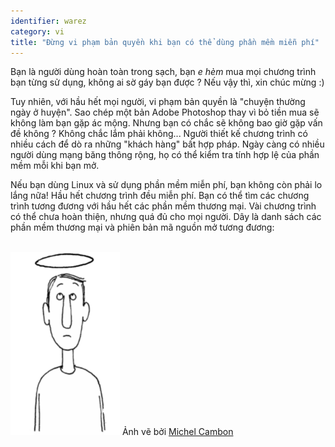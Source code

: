 ```yaml
---
identifier: warez
category: vi
title: "Đừng vi phạm bản quyền khi bạn có thể dùng phần mềm miễn phí"
---
```


Bạn là người dùng hoàn toàn trong sạch, bạn *e hèm* mua mọi chương trình bạn từng sử dụng, 
không ai sờ gáy bạn được ? Nếu vậy thì, xin chúc mừng :)

Tuy nhiên, với hầu hết mọi người, vi phạm bản quyền là "chuyện thường ngày ở huyện". 
Sao chép một bản Adobe Photoshop thay vì bỏ tiền mua sẽ không làm bạn gặp ác mộng. Nhưng bạn có chắc sẽ 
không bao giờ gặp vấn đề không ? Không chắc lắm phải không... Người thiết kế chương trình 
có nhiều cách để dò ra những "khách hàng" bất hợp pháp. Ngày càng có nhiều người dùng mạng 
băng thông rộng, họ có thể kiểm tra tính hợp lệ của phần mềm mỗi khi bạn mở.

Nếu bạn dùng Linux và sử dụng phần mềm miễn phí, bạn không còn phải lo lắng nữa! Hầu hết 
chương trình đều miễn phí. Bạn có thể tìm các chương trình tương đương với hầu hết các phần mềm 
thương mại. Vài chương trình có thể chưa hoàn thiện, nhưng quá đủ cho mọi người. 
Dây là danh sách các phần mềm thương mại và phiên bản mã nguồn mở tương đương:

<?php

table_parser ("Có", "Không", "Thương Mại", "Mã Nguồn Mở", "Chạy trên Windows ?");


<br /><br>

<img src="/img/warez.png" />

Ảnh vẽ bởi <a href="http://michel.cambon.free.fr/ampere/salle1bis.htm">Michel Cambon</a>




